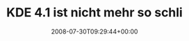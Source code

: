 ---
retweeted: false
source: <a href="http://twitter.com" rel="nofollow">Twitter Web Client</a>
entities:
  hashtags:
  - text: kde
    indices:
    - '70'
    - '74'
  symbols: []
  user_mentions: []
  urls: []
display_text_range:
- '0'
- '74'
favorite_count: '0'
id_str: '872414261'
truncated: false
retweet_count: '0'
id: '872414261'
created_at: Wed Jul 30 09:29:44 +0000 2008
favorited: false
full_text: 'KDE 4.1 ist nicht mehr so schlimm wie KDE 4.1 Alpha. Sehr angenehm...
  #kde'
lang: de
tags:
- kde
- pesos:twitter
date: '2008-07-30T09:29:44+00:00'
src: https://twitter.com/bascht/status/872414261
original_url: https://twitter.com/bascht/status/872414261
type: twitter_tweet
text: 'KDE 4.1 ist nicht mehr so schlimm wie KDE 4.1 Alpha. Sehr angenehm... #kde'
title: KDE 4.1 ist nicht mehr so schli

---